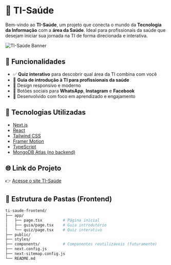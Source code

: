 # 💙 TI-Saúde

Bem-vindo ao **TI-Saúde**, um projeto que conecta o mundo da **Tecnologia da Informação** com a **área da Saúde**. Ideal para profissionais da saúde que desejam iniciar sua jornada na TI de forma direcionada e interativa.

![TI-Saúde Banner](https://ti-saude.vercel.app/banner.png) <!-- opcional, pode adicionar um banner futuramente -->

## 🚀 Funcionalidades

- ✅ **Quiz interativo** para descobrir qual área da TI combina com você
- 📘 **Guia de introdução à TI para profissionais da saúde**
- 📱 Design responsivo e moderno
- 🔗 Botões sociais para **WhatsApp**, **Instagram** e **Facebook**
- 🧠 Desenvolvido com foco em aprendizado e engajamento

## 🧩 Tecnologias Utilizadas

- [Next.js](https://nextjs.org/)
- [React](https://react.dev/)
- [Tailwind CSS](https://tailwindcss.com/)
- [Framer Motion](https://www.framer.com/motion/)
- [TypeScript](https://www.typescriptlang.org/)
- [MongoDB Atlas (no backend)](https://www.mongodb.com/atlas)

## 🌐 Link do Projeto

👉 [Acesse o site TI-Saúde](https://ti-saude.vercel.app)

## 📂 Estrutura de Pastas (Frontend)

```bash
ti-saude-frontend/
├── app/
│   ├── page.tsx         # Página inicial
│   ├── guia/page.tsx    # Guia introdutório
│   └── quiz/page.tsx    # Quiz interativo
├── public/
├── styles/
├── components/          # Componentes reutilizáveis (futuramente)
├── next.config.js
├── next-sitemap.config.js
└── README.md


